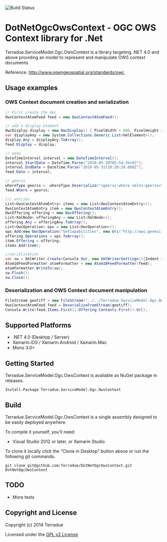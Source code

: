 ![Build Status](https://travis-ci.org/Terradue/DotNetOgcOwsContext.svg)

# DotNetOgcOwsContext - OGC OWS Context library for .Net

Terradue.ServiceModel.Ogc.OwsContext is a library targeting .NET 4.0 and above providing an model to represent and manipulate OWS context documents

Reference: http://www.opengeospatial.org/standards/owc

## Usage examples

### OWS Context document creation and serialization 

```c#
// First create the doc
OwsContextAtomFeed feed = new OwsContextAtomFeed();

// add a display element
OwcDisplay display = new OwcDisplay() { PixelWidth = 800, PixelHeight = 600, MmPerPixel = 100 };
var displayAny = new System.Collections.Generic.List<XmlElement>();
display.Any = displayAny.ToArray();
feed.Display = display;

// date
DateTimeInterval interval = new DateTimeInterval();
interval.StartDate = DateTime.Parse("2010-05-30T05:54:34+02");
interval.EndDate = DateTime.Parse("2010-05-31T20:20:20.000Z");
feed.Date = interval;

// georss
whereType georss =  whereType.Deserialize("<georss:where xmlns:georss=\"http://www.georss.org/georss/10\">\n<gml:Polygon xmlns:gml=\"http://www.opengis.net/gml\">\n<gml:exterior>\n<gml:LinearRing>\n<gml:posList>45 -2 45 8 55 8 55 -2 45 -2</gml:posList>\n</gml:LinearRing>\n</gml:exterior>\n</gml:Polygon>\n</georss:where>");
feed.Where = georss;

/// entries
List<OwsContextAtomEntry> items = new List<OwsContextAtomEntry>();
OwsContextAtomEntry item = new OwsContextAtomEntry();
OwcOffering offering = new OwcOffering();
List<XmlNode> offeringAny = new List<XmlNode>();
offering.Any = offeringAny.ToArray();
List<OwcOperation> ops = new List<OwcOperation>();
ops.Add(new OwcOperation("GetCapabilities", new Uri("http://ows.genesi-dec.eu/geoserver/385d7d71-650a-414b-b8c7-739e2c0b5e76/wms?SERVICE=WMS&SERVICE=WMS&VERSION=1.1.1&REQUEST=GetCapabilitiesVERSION=1.3.0&REQUEST=GetCapabilities")));
offering.Operations = ops.ToArray();
item.Offering = offering;
items.Add(item);

//serialization
var sw = XmlWriter.Create(Console.Out, new XmlWriterSettings(){Indent = true, NamespaceHandling = NamespaceHandling.OmitDuplicates});
Atom10FeedFormatter atomFormatter = new Atom10FeedFormatter(feed);
atomFormatter.WriteTo(sw);
sw.Flush();
sw.Close();
```

### Deserialization and OWS Context document manipulation 

```c#
FileStream geotiff = new FileStream("../../Terradue.ServiceModel.Ogc.OwsContext/Schemas/1.0.0/examples/geotiff.xml", FileMode.Open);
OwsContextAtomFeed feed = DeserializeFromStream(geotiff);
Console.Write(feed.Items.First().Offering.Contents.First().Url);
```

## Supported Platforms

* .NET 4.0 (Desktop / Server)
* Xamarin.iOS / Xamarin.Android / Xamarin.Mac
* Mono 3.0+

## Getting Started

Terradue.ServiceModel.Ogc.OwsContext is available as NuGet package in releases.

```
Install-Package Terradue.ServiceModel.Ogc.OwsContext
```

## Build

Terradue.ServiceModel.Ogc.OwsContext is a single assembly designed to be easily deployed anywhere. 

To compile it yourself, you’ll need:

* Visual Studio 2012 or later, or Xamarin Studio

To clone it locally click the "Clone in Desktop" button above or run the 
following git commands.

```
git clone git@github.com:Terradue/DotNetOgcOwsContext.git DotNetOgcOwsContext
```

## TODO

* More tests

## Copyright and License

Copyright (c) 2014 Terradue

Licensed under the [GPL v2 License](https://github.com/Terradue/DotNetOgcOwsContext/blob/master/LICENSE)
